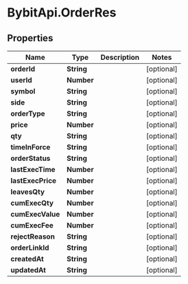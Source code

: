 # BybitApi.OrderRes

## Properties
Name | Type | Description | Notes
------------ | ------------- | ------------- | -------------
**orderId** | **String** |  | [optional] 
**userId** | **Number** |  | [optional] 
**symbol** | **String** |  | [optional] 
**side** | **String** |  | [optional] 
**orderType** | **String** |  | [optional] 
**price** | **Number** |  | [optional] 
**qty** | **String** |  | [optional] 
**timeInForce** | **String** |  | [optional] 
**orderStatus** | **String** |  | [optional] 
**lastExecTime** | **Number** |  | [optional] 
**lastExecPrice** | **Number** |  | [optional] 
**leavesQty** | **Number** |  | [optional] 
**cumExecQty** | **Number** |  | [optional] 
**cumExecValue** | **Number** |  | [optional] 
**cumExecFee** | **Number** |  | [optional] 
**rejectReason** | **String** |  | [optional] 
**orderLinkId** | **String** |  | [optional] 
**createdAt** | **String** |  | [optional] 
**updatedAt** | **String** |  | [optional] 


